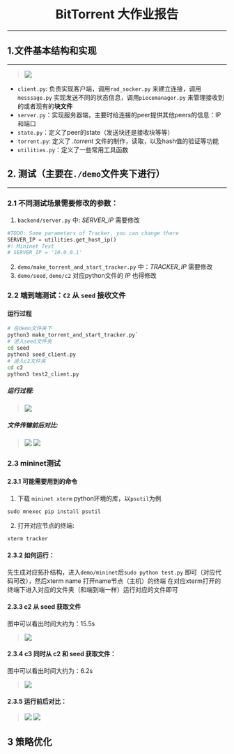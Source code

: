 # <center>BitTorrent 大作业报告</center>
*******

## 1.文件基本结构和实现
*******
> ![](2024-06-01-13-30-52.png)
- `client.py`: 负责实现客户端，调用`rad_socker.py` 来建立连接，调用 `messsage.py` 实现发送不同的状态信息，调用`piecemanager.py` 来管理接收到的或者现有的**块文件**
- `server.py`：实现服务器端，主要时给连接的peer提供其他peers的信息：IP和端口
- `state.py`：定义了peer的state（发送块还是接收块等等）
- `torrent.py`: 定义了 *.torrent* 文件的制作，读取，以及hash值的验证等功能
- `utilities.py`：定义了一些常用工具函数

## 2. 测试（主要在`./demo`文件夹下进行）
******
### 2.1 不同测试场景需要修改的参数：
1. `backend/server.py` 中: *SERVER_IP* 需要修改
```py
#TODO: Some parameters of Tracker, you can change there
SERVER_IP = utilities.get_host_ip()
#! Mininet Test
# SERVER_IP = '10.0.0.1'
```
2. `demo/make_torrent_and_start_tracker.py` 中：*TRACKER_IP* 需要修改
3. `demo/seed`, `demo/c2` 对应python文件的 *IP* 也得修改

### 2.2 端到端测试：`C2` 从 `seed` 接收文件

#### 运行过程
```sh
# 在demo文件夹下
python3 make_torrent_and_start_tracker.py`
# 进入seed文件夹
cd seed
python3 seed_client.py
# 进入c2文件夹
cd c2 
python3 test2_client.py
```

##### 运行过程:
> ![](2024-06-02-19-11-09.png)
##### 文件传输前后对比:
> ![](2024-06-02-19-11-46.png) ![](2024-06-02-19-12-05.png)



### 2.3 mininet测试

#### 2.3.1 可能需要用到的命令
1. 下载 `mininet xterm` python环境的库，以`psutil`为例
```shell
sudo mnexec pip install psutil
```
2. 打开对应节点的终端:
```sh
xterm tracker 
```

#### 2.3.2 如何运行：
先生成对应拓扑结构，进入`demo/mininet`后`sudo python test.py` 即可（对应代码可改），然后xterm name 打开name节点（主机）的终端
在对应xterm打开的终端下进入对应的文件夹（和端到端一样）运行对应的文件即可

#### 2.3.3 c2 从 seed 获取文件
图中可以看出时间大约为：15.5s
> ![](2024-05-29-13-27-08.png)

#### 2.3.4 c3 同时从 c2 和 seed 获取文件：
图中可以看出时间大约为：6.2s
> ![](2024-05-29-13-27-39.png)


#### 2.3.5 运行前后对比：
> ![](2024-05-29-13-29-58.png) ![](2024-05-29-13-29-28.png)

## 3 策略优化